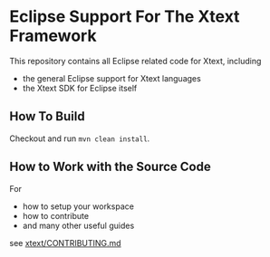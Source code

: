 # Eclipse Support For The Xtext Framework

This repository contains all Eclipse related code for Xtext, including
 - the general Eclipse support for Xtext languages
 - the Xtext SDK for Eclipse itself
 
## How To Build

Checkout and run `mvn clean install`.

## How to Work with the Source Code
For
 * how to setup your workspace
 * how to contribute
 * and many other useful guides
 
see [xtext/CONTRIBUTING.md](https://github.com/eclipse/xtext/blob/master/CONTRIBUTING.md)
